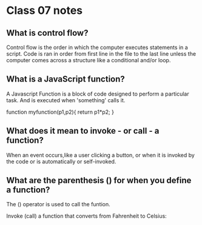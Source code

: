 # Class 07 notes

## What is control flow?

Control flow is the order in which the computer executes statements in a script. Code is ran in order from first line in the file to the last line unless the computer comes across a structure like a conditional and/or loop.

## What is a JavaScript function?

A Javascript Function is a block of code designed to perform a particular task. And is executed when 'something' calls it.

function myfunction(p1,p2){
    return p1*p2;
}

## What does it mean to invoke - or call - a function?

When an event occurs,like a user clicking a button, or when it is invoked by the code or is automatically or self-invoked.

## What are the parenthesis () for when you define a function?

The () operator is used to call the funtion.

<p>Invoke (call) a function that converts from Fahrenheit to Celsius:</p>
<p id="demo"></p>

<script>
function toCelsius(f) {
  return (5/9) * (f-32);
}

let value = toCelsius(77);
document.getElementById("demo").innerHTML
</script>